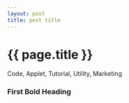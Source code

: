 ```yaml
---
layout: post
title: post title
---
```


{{ page.title }}
================
<!--Available Meta Tags: Code, Applet, Tutorial, Utility, Marketing -->
<p class="meta">Code, Applet, Tutorial, Utility, Marketing</p>

### First Bold Heading
